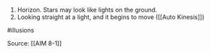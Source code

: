 1. Horizon. Stars may look like lights on the ground.
2. Looking straight at a light, and it begins to move ([[Auto Kinesis]])

#illusions 

Source: [[AIM 8-1]]